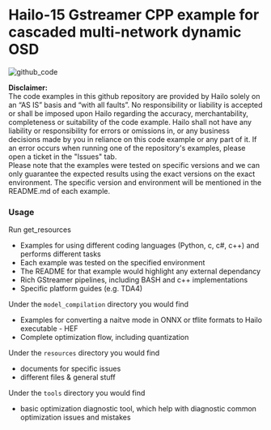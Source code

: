 # Hailo-15 Gstreamer CPP example for cascaded multi-network dynamic OSD  
![github_code](https://hailo-csdata.s3.eu-west-2.amazonaws.com/resources/images/h15_cascaded_networks_dyn_osd.png)
 


**Disclaimer:** <br />
The code examples in this github repository are provided by Hailo solely on an “AS IS” basis and “with all faults”. No responsibility or liability is accepted or shall be imposed upon Hailo regarding the accuracy, merchantability, completeness or suitability of the code example. Hailo shall not have any liability or responsibility for errors or omissions in, or any business decisions made by you in reliance on this code example or any part of it. If an error occurs when running one of the repository's examples, please open a ticket in the "Issues" tab.<br />
Please note that the examples were tested on specific versions and we can only guarantee the expected results using the exact versions on the exact environment. The specific version and environment will be mentioned in the README.md of each example.

### Usage
Run get_resources
* Examples for using different coding languages (Python, c, c#, c++) and performs different tasks
* Each example was tested on the specified environment
* The README for that example would highlight any external dependancy
* Rich GStreamer pipelines, including BASH and c++ implementations
* Specific platform guides (e.g. TDA4)

Under the `model_compilation` directory you would find
* Examples for converting a naitve mode in ONNX or tflite formats to Hailo executable - HEF
* Complete optimization flow, including quantization

Under the `resources` directory you would find
* documents for specific issues
* different files & general stuff

Under the `tools` directory you would find
* basic optimization diagnostic tool, which help with diagnostic common optimization issues and mistakes
